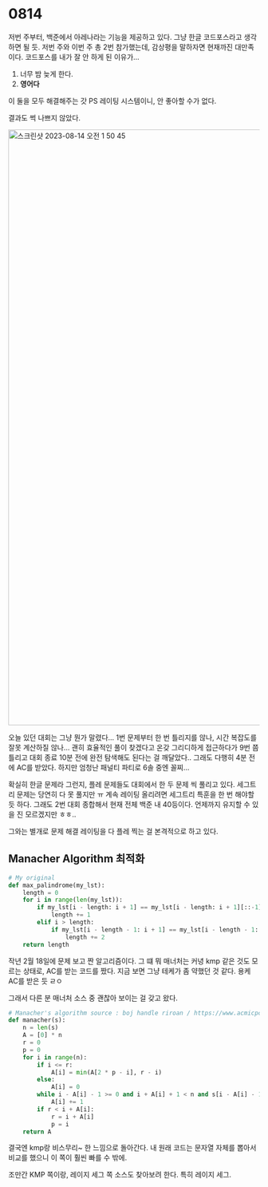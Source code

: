 # 0814

저번 주부터, 백준에서 아레나라는 기능을 제공하고 있다.
그냥 한글 코드포스라고 생각하면 될 듯.
저번 주와 이번 주 총 2번 참가했는데, 감상평을 말하자면 현재까진 대만족이다.
코드포스를 내가 잘 안 하게 된 이유가...

1. 너무 밤 늦게 한다.
2. **영어다**

이 둘을 모두 해결해주는 갓 PS 레이팅 시스템이니, 안 좋아할 수가 없다.

결과도 썩 나쁘지 않았다.

<img width="1194" alt="스크린샷 2023-08-14 오전 1 50 45" src="https://github.com/djLeeeee/TIL/assets/97663863/22b11570-7674-47e5-9b57-2edb2014579a">

오늘 있던 대회는 그냥 뭔가 말렸다... 1번 문제부터 한 번 틀리지를 않나, 시간 복잡도를 잘못 계산하질 않나...
괜히 효율적인 풀이 찾겠다고 온갖 그리디하게 접근하다가 9번 쯤 틀리고 대회 종료 10분 전에 완전 탐색해도 된다는 걸 깨달았다.. 그래도 다행히 4분 전에 AC를 받았다. 하지만 엄청난 패널티 파티로 6솔 중엔 꼴찌...

확실히 한글 문제라 그런지, 플레 문제들도 대회에서 한 두 문제 씩 풀리고 있다.
세그트리 문제는 당연히 다 못 풀지만 ㅠ 계속 레이팅 올리려면 세그트리 특훈을 한 번 해야할 듯 하다.
그래도 2번 대회 종합해서 현재 전체 백준 내 40등이다. 언제까지 유지할 수 있을 진 모르겠지만 ㅎㅎ..

그와는 별개로 문제 해결 레이팅을 다 플레 찍는 걸 본격적으로 하고 있다.



## Manacher Algorithm 최적화

```Python
# My original
def max_palindrome(my_lst):
    length = 0
    for i in range(len(my_lst)):
        if my_lst[i - length: i + 1] == my_lst[i - length: i + 1][::-1]:
            length += 1
        elif i > length:
            if my_lst[i - length - 1: i + 1] == my_lst[i - length - 1: i + 1][::-1]:
                length += 2
    return length
```

작년 2월 18일에 문제 보고 짠 알고리즘이다. 그 떄 뭐 매너처는 커녕 kmp 같은 것도 모르는 상태로, AC를 받는 코드를 짰다.
지금 보면 그냥 테케가 좀 약했던 것 같다. 용케 AC를 받은 듯 ㄹㅇ

그래서 다른 분 매너처 소스 중 괜찮아 보이는 걸 갖고 왔다.

```Python
# Manacher's algorithm source : boj handle riroan / https://www.acmicpc.net/user/riroan
def manacher(s):
    n = len(s)
    A = [0] * n
    r = 0
    p = 0
    for i in range(n):
        if i <= r:
            A[i] = min(A[2 * p - i], r - i)
        else:
            A[i] = 0
        while i - A[i] - 1 >= 0 and i + A[i] + 1 < n and s[i - A[i] - 1] == s[i + A[i] + 1]:
            A[i] += 1
        if r < i + A[i]:
            r = i + A[i]
            p = i
    return A
```

결국엔 kmp랑 비스무리~ 한 느낌으로 돌아간다.
내 원래 코드는 문자열 자체를 뽑아서 비교를 했으니 이 쪽이 훨씬 빠를 수 밖에.

조만간 KMP 쪽이랑, 레이지 세그 쪽 소스도 찾아보려 한다. 특히 레이지 세그.
